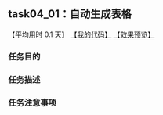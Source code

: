 ## task04_01：自动生成表格

【平均用时 0.1 天】
[【我的代码】](https://github.com/wangsiyuan233/MyDemo/blob/master/task04/01/task04_01.html)
[【效果预览】](https://wangsiyuan233.cn/MyDemo/task04/01/task04_01.html)

### 任务目的


### 任务描述


### 任务注意事项










